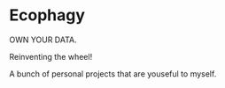 # Ecophagy

OWN YOUR DATA.

Reinventing the wheel!

A bunch of personal projects that are youseful to myself.
